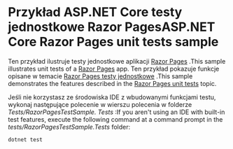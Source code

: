 # <a name="aspnet-core-razor-pages-unit-tests-sample"></a><span data-ttu-id="e26ed-101">Przykład ASP.NET Core testy jednostkowe Razor Pages</span><span class="sxs-lookup"><span data-stu-id="e26ed-101">ASP.NET Core Razor Pages unit tests sample</span></span>

<span data-ttu-id="e26ed-102">Ten przykład ilustruje testy jednostkowe aplikacji [Razor Pages](https://docs.microsoft.com/aspnet/core/mvc/razor-pages) .</span><span class="sxs-lookup"><span data-stu-id="e26ed-102">This sample illustrates unit tests of a [Razor Pages](https://docs.microsoft.com/aspnet/core/mvc/razor-pages) app.</span></span> <span data-ttu-id="e26ed-103">Ten przykład pokazuje funkcje opisane w temacie [Razor Pages testy jednostkowe](https://docs.microsoft.com/aspnet/core/test/razor-pages-tests) .</span><span class="sxs-lookup"><span data-stu-id="e26ed-103">This sample demonstrates the features described in the [Razor Pages unit tests](https://docs.microsoft.com/aspnet/core/test/razor-pages-tests) topic.</span></span>

<span data-ttu-id="e26ed-104">Jeśli nie korzystasz ze środowiska IDE z wbudowanymi funkcjami testu, wykonaj następujące polecenie w wierszu polecenia w folderze *Tests/RazorPagesTestSample. Tests* :</span><span class="sxs-lookup"><span data-stu-id="e26ed-104">If you aren't using an IDE with built-in test features, execute the following command at a command prompt in the *tests/RazorPagesTestSample.Tests* folder:</span></span>

```console
dotnet test
```
